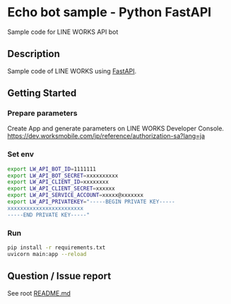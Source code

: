 # Echo bot sample - Python FastAPI
Sample code for LINE WORKS API bot

## Description
Sample code of LINE WORKS using [FastAPI](https://fastapi.tiangolo.com/).

## Getting Started
### Prepare parameters
Create App and generate parameters on LINE WORKS Developer Console.
https://dev.worksmobile.com/jp/reference/authorization-sa?lang=ja

### Set env

```sh
export LW_API_BOT_ID=1111111
export LW_API_BOT_SECRET=xxxxxxxxxx
export LW_API_CLIENT_ID=xxxxxxxx
export LW_API_CLIENT_SECRET=xxxxxx
export LW_API_SERVICE_ACCOUNT=xxxxx@xxxxxxx
export LW_API_PRIVATEKEY="-----BEGIN PRIVATE KEY-----
xxxxxxxxxxxxxxxxxxxxxxxx
-----END PRIVATE KEY-----"
```

### Run

```sh
pip install -r requirements.txt
uvicorn main:app --reload
```

## Question / Issue report
See root [README.md](../../../README.md)
